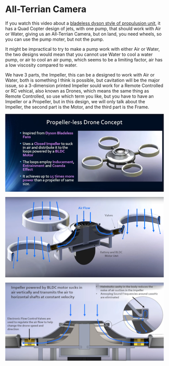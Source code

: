 # All-Terrian Camera

If you watch this video about a [bladeless dyson style of propulusion unit](https://www.youtube.com/watch?v=f2UCK3pCFjk), 
it has a Quad Copter design of jets, with one pump, that should work with Air or Water,
giving us an All-Terrian Camera, but on land, you need wheels, so you can use the pump moter,
but not the pump.

It might be impractical to try to make a pump work with either Air or Water, 
the two designs would mean that you cannot use Water to cool a water pump, 
or air to cool an air pump, which seems to be a limiting factor,
air has a low viscosity compared to water.

We have 3 parts, the Impeller, this can be a designed to work with Air or Water,
both is something I think is possible, but cavitation will be the major issue,
so a 3-dimension printed Impeller sould work for a Remote Controlled or RC vehical,
also known as Drones, which means the same thing as Remote Controlled, so use which term you like,
but you have to have an Impeller or a Propeller, but in this design,
we will only talk about the Impeller, the second part is the Motor, 
and the third part is the Frame.

![dyson-quad-copter-pumb-concept](https://github.com/Light-Wizzard/All-Terrian-Camera/blob/main/images/dyson-quad-copter-pumb-concept.png)

![dyson-quad-copter-pumb](https://github.com/Light-Wizzard/All-Terrian-Camera/blob/main/images/dyson-quad-copter-pumb.png)

![dyson-quad-copter-pumb-flow](https://github.com/Light-Wizzard/All-Terrian-Camera/blob/main/images/dyson-quad-copter-pumb-flow-666.png)

